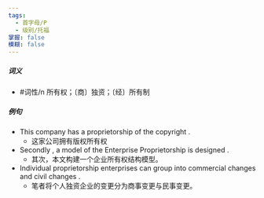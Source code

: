 ```yaml
---
tags:
  - 首字母/P
  - 级别/托福
掌握: false
模糊: false
---
```

##### 词义
- #词性/n  所有权；〔商〕独资；〔经〕所有制
##### 例句
- This company has a proprietorship of the copyright .
	- 这家公司拥有版权所有权
- Secondly , a model of the Enterprise Proprietorship is designed .
	- 其次，本文构建一个企业所有权结构模型。
- Individual proprietorship enterprises can group into commercial changes and civil changes .
	- 笔者将个人独资企业的变更分为商事变更与民事变更。

